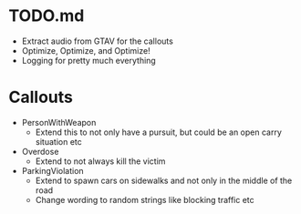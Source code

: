 # TODO.md
- Extract audio from GTAV for the callouts
- Optimize, Optimize, and Optimize!
- Logging for pretty much everything


# Callouts
- PersonWithWeapon
    - Extend this to not only have a pursuit, but could be an open carry situation etc
- Overdose
    - Extend to not always kill the victim
- ParkingViolation
    - Extend to spawn cars on sidewalks and not only in the middle of the road
    - Change wording to random strings like blocking traffic etc